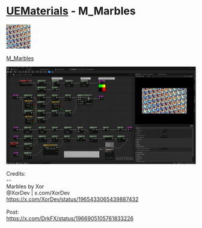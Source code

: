 # <a href="..">UEMaterials</a> - M_Marbles
<img src="M_Marbles_00.png" width="64px" /><br/>

<a href="../M_Marbles.uasset">M_Marbles</a><br/>

<img src="M_Marbles.png" width="640px" /><br/>

Credits:<br/>
--<br/>
Marbles by Xor<br/>
@XorDev | x.com/XorDev<br/>
https://x.com/XorDev/status/1965433065439887432<br/>
<br/>
Post:<br/>
<a href="https://x.com/DrkFX/status/1966905105761833226">https://x.com/DrkFX/status/1966905105761833226</a><br/>
